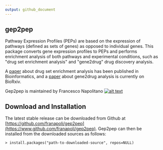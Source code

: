 ```yaml
---
output: github_document
---
```


<!-- Grab your social icons from https://github.com/carlsednaoui/gitsocial -->
[1.2]: http://i.imgur.com/wWzX9uB.png (me on Twitter)
[1]: http://www.twitter.com/franapoli
<!-- Grab your social icons from https://github.com/carlsednaoui/gitsocial -->

## gep2pep

Pathway Expression Profiles (PEPs) are based on the expression of
pathways (defined as sets of genes) as opposed to individual
genes. This package converts gene expression profiles to PEPs and
performs enrichment analysis of both pathways and experimental conditions, such as "drug
set enrichment analysis" and "gene2drug" drug discovery analysis.

A [paper](http://rdcu.be/pklt) about drug set enrichment analysis has
been published in Bioinformatics, and a
[paper](https://doi.org/10.1101/192005) about gene2drug analysis is
currently on BioRxiv.

Gep2pep is maintained by Francesco Napolitano [![alt text][1.2]][1]


## Download and Installation

The latest stable release can be downloaded from Github at
[https://github.com/franapoli/gep2pep](https://www.github.com/franapoli/gep2pep).
Gep2pep can then be installed from the downloaded sources as follows:

    > install.packages("path-to-downloaded-source", repos=NULL)

